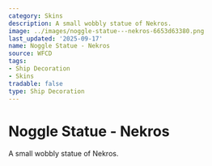 ```yaml
---
category: Skins
description: A small wobbly statue of Nekros.
image: ../images/noggle-statue---nekros-6653d63380.png
last_updated: '2025-09-17'
name: Noggle Statue - Nekros
source: WFCD
tags:
- Ship Decoration
- Skins
tradable: false
type: Ship Decoration
---
```


# Noggle Statue - Nekros

A small wobbly statue of Nekros.


